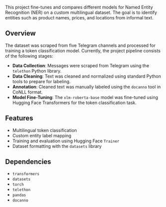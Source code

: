 

This project fine-tunes and compares different models for Named Entity Recognition (NER) on a custom multilingual dataset. The goal is to identify entities such as product names, prices, and locations from informal text.

## Overview

The dataset was scraped from five Telegram channels and processed for training a token classification model. Currently, the project pipeline consists of the following stages:

- **Data Collection**: Messages were scraped from Telegram using the `telethon` Python library.
- **Data Cleaning**: Text was cleaned and normalized using standard Python tools to prepare for labeling.
- **Annotation**: Cleaned text was manually labeled using the `docanno` tool in CoNLL format.
- **Model Fine-Tuning**: The `xlm-roberta-base` model was fine-tuned using Hugging Face Transformers for the token classification task.

## Features

- Multilingual token classification
- Custom entity label mapping
- Training and evaluation using Hugging Face `Trainer`
- Dataset formatting with the `datasets` library

## Dependencies

- `transformers`
- `datasets`
- `torch`
- `telethon`
- `pandas`
- `docanno` 
